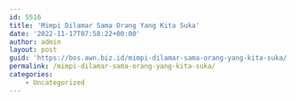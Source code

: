 ```yaml
---
id: 5516
title: 'Mimpi Dilamar Sama Orang Yang Kita Suka'
date: '2022-11-17T07:58:22+00:00'
author: admin
layout: post
guid: 'https://bos.awn.biz.id/mimpi-dilamar-sama-orang-yang-kita-suka/'
permalink: /mimpi-dilamar-sama-orang-yang-kita-suka/
categories:
    - Uncategorized
---
```


